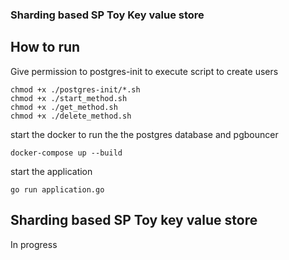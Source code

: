 ### Sharding based SP Toy Key value store

## How to run

Give permission to postgres-init to execute script to create users

```shell
chmod +x ./postgres-init/*.sh
chmod +x ./start_method.sh
chmod +x ./get_method.sh
chmod +x ./delete_method.sh
```

start the docker to run the the postgres database and pgbouncer

```shell
docker-compose up --build
```

start the application

```shell
go run application.go
```

## Sharding based SP Toy key value store

In progress
